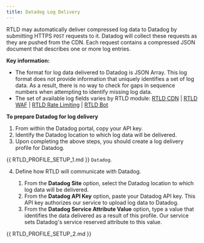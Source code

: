 ```yaml
---
title: Datadog Log Delivery
---
```


RTLD may automatically deliver compressed log data to Datadog by submitting HTTPS `POST` requests to it. Datadog will collect these requests as they are pushed from the CDN. Each request contains a compressed JSON document that describes one or more log entries.

**Key information:**

-   The format for log data delivered to Datadog is JSON Array. This log format does not provide information that uniquely identifies a set of log data. As a result, there is no way to check for gaps in sequence numbers when attempting to identify missing log data.
-   The set of available log fields varies by RTLD module: [RTLD CDN](/guides/logs/rtld/log_fields_rtld_cdn) | [RTLD WAF](/guides/logs/rtld/log_fields_rtld_waf) | [RTLD Rate Limiting](/guides/logs/rtld/log_fields_rtld_rate_limiting) | [RTLD Bot](/guides/logs/rtld/log_fields_rtld_bot_manager)

**To prepare Datadog for log delivery**

1.  From within the Datadog portal, copy your API key.
2.  Identify the Datadog location to which log data will be delivered.
3.  Upon completing the above steps, you should create a log delivery profile for Datadog.

{{ RTLD_PROFILE_SETUP_1.md }} `Datadog`.

4.  Define how RTLD will communicate with Datadog.

    1.  From the **Datadog Site** option, select the Datadog location to which log data will be delivered.
    2.  From the **Datadog API Key** option, paste your Datadog API key. This API key authorizes our service to upload log data to Datadog.
    3.  From the **Datadog Service Attribute Value** option, type a value that identifies the data delivered as a result of this profile. Our service sets Datadog's service reserved attribute to this value.

{{ RTLD_PROFILE_SETUP_2.md }}
